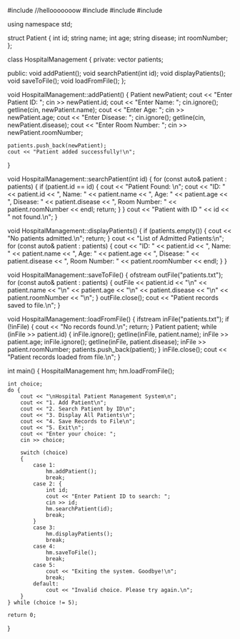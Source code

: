 #include <iostream>//hellooooooow
#include <fstream>
#include <vector>
#include <string>

using namespace std;

struct Patient
{
    int id;
    string name;
    int age;
    string disease;
    int roomNumber;
};

class HospitalManagement
{
private:
    vector<Patient> patients;

public:
    void addPatient();
    void searchPatient(int id);
    void displayPatients();
    void saveToFile();
    void loadFromFile();
};

void HospitalManagement::addPatient()
{
    Patient newPatient;
    cout << "Enter Patient ID: ";
    cin >> newPatient.id;
    cout << "Enter Name: ";
    cin.ignore();
    getline(cin, newPatient.name);
    cout << "Enter Age: ";
    cin >> newPatient.age;
    cout << "Enter Disease: ";
    cin.ignore();
    getline(cin, newPatient.disease);
    cout << "Enter Room Number: ";
    cin >> newPatient.roomNumber;

    patients.push_back(newPatient);
    cout << "Patient added successfully!\n";
}

void HospitalManagement::searchPatient(int id)
{
    for (const auto& patient : patients)
    {
        if (patient.id == id)
        {
            cout << "Patient Found: \n";
            cout << "ID: " << patient.id << ", Name: " << patient.name
                 << ", Age: " << patient.age << ", Disease: " << patient.disease
                 << ", Room Number: " << patient.roomNumber << endl;
            return;
        }
    }
    cout << "Patient with ID " << id << " not found.\n";
}

void HospitalManagement::displayPatients()
{
    if (patients.empty())
    {
        cout << "No patients admitted.\n";
        return;
    }
    cout << "List of Admitted Patients:\n";
    for (const auto& patient : patients)
    {
        cout << "ID: " << patient.id << ", Name: " << patient.name
             << ", Age: " << patient.age << ", Disease: " << patient.disease
             << ", Room Number: " << patient.roomNumber << endl;
    }
}

void HospitalManagement::saveToFile()
{
    ofstream outFile("patients.txt");
    for (const auto& patient : patients)
    {
        outFile << patient.id << "\n" << patient.name << "\n"
                << patient.age << "\n" << patient.disease << "\n"
                << patient.roomNumber << "\n";
    }
    outFile.close();
    cout << "Patient records saved to file.\n";
}

void HospitalManagement::loadFromFile()
{
    ifstream inFile("patients.txt");
    if (!inFile)
    {
        cout << "No records found.\n";
        return;
    }
    Patient patient;
    while (inFile >> patient.id)
    {
        inFile.ignore();
        getline(inFile, patient.name);
        inFile >> patient.age;
        inFile.ignore();
        getline(inFile, patient.disease);
        inFile >> patient.roomNumber;
        patients.push_back(patient);
    }
    inFile.close();
    cout << "Patient records loaded from file.\n";
}

int main()
{
    HospitalManagement hm;
    hm.loadFromFile();

    int choice;
    do {
        cout << "\nHospital Patient Management System\n";
        cout << "1. Add Patient\n";
        cout << "2. Search Patient by ID\n";
        cout << "3. Display All Patients\n";
        cout << "4. Save Records to File\n";
        cout << "5. Exit\n";
        cout << "Enter your choice: ";
        cin >> choice;

        switch (choice)
        {
            case 1:
                hm.addPatient();
                break;
            case 2: {
                int id;
                cout << "Enter Patient ID to search: ";
                cin >> id;
                hm.searchPatient(id);
                break;
            }
            case 3:
                hm.displayPatients();
                break;
            case 4:
                hm.saveToFile();
                break;
            case 5:
                cout << "Exiting the system. Goodbye!\n";
                break;
            default:
                cout << "Invalid choice. Please try again.\n";
        }
    } while (choice != 5);

    return 0;
}
